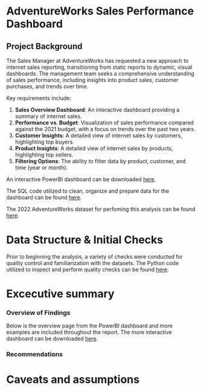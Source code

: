 # AdventureWorks Sales Performance Dashboard
## Project Background

The Sales Manager at AdventureWorks has requested a new approach to internet sales reporting, transitioning from static reports to dynamic, visual dashboards. The management team seeks a comprehensive understanding of sales performance, including insights into product sales, customer purchases, and trends over time.

Key requirements include:

1. **Sales Overview Dashboard**: An interactive dashboard providing a summary of internet sales.
2. **Performance vs. Budget**: Visualization of sales performance compared against the 2021 budget, with a focus on trends over the past two years.
3. **Customer Insights**: A detailed view of internet sales by customers, highlighting top buyers.
4. **Product Insights**: A detailed view of internet sales by products, highlighting top sellers.
5. **Filtering Options**: The ability to filter data by product, customer, and time (year or month).

An interactive PowerBI dashboard can be downloaded [here]().

The SQL code utilized to clean, organize and prepare data for the dashboard can be found [here]().

The 2022 AdventureWorks dataset for perfoming this analysis can be found [here](https://learn.microsoft.com/en-us/sql/samples/adventureworks-install-configure?view=sql-server-ver16&tabs=ssms).

# Data Structure & Initial Checks

Prior to beginning the analysis, a variety of checks were conducted for quality control and familiarization with the datasets. The Python code utilized to inspect and perform quality checks can be found [here]().

# Excecutive summary

### Overview of Findings

Below is the overview page from the PowerBI dashboard and more examples are included throughout the report. The more interactive dashboard can be downloaded [here]().

### Recommendations

# Caveats and assumptions
